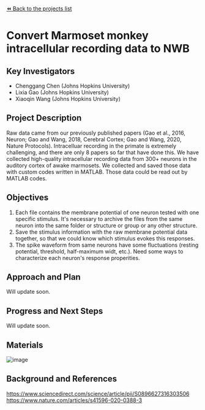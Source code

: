 [:rewind: Back to the projects list](../../README.md#ProjectsList)

<!-- For information on how to write GitHub .md files see https://guides.github.com/features/mastering-markdown/ -->

# Convert Marmoset monkey intracellular recording data to NWB

## Key Investigators

- Chenggang Chen (Johns Hopkins University)
- Lixia Gao (Johns Hopkins University)
- Xiaoqin Wang (Johns Hopkins University)

## Project Description

Raw data came from our previously published papers (Gao et al., 2016, Neuron; Gao and Wang, 2018, Cerebral Cortex; Gao and Wang, 2020, Nature Protocols).
Intracelluar recording in the primate is extremely challenging, and there are only 8 papers so far that have done this.
We have collected high-quality intracellular recording data from 300+ neurons in the auditory cortex of awake marmosets.
We collected and saved those data with custom codes written in MATLAB. Those data could be read out by MATLAB codes.

## Objectives

1. Each file contains the membrane potential of one neuron tested with one specific stimulus. It's necessary to archive the files from the same neuron into the same folder or structure or group or any other structure.  
2. Save the stimulus information with the raw membrane potential data together, so that we could know which stimulus evokes this responses.
3. The spike waveform from same neurons have some fluctuations (resting potential, threshold, half-maximum widt, etc.). Need some ways to characterize each neuron's response properities.

## Approach and Plan

Will update soon.

## Progress and Next Steps

Will update soon.

## Materials

![image](https://user-images.githubusercontent.com/37786589/176331310-e62b7565-cb5a-406f-a84a-0f7b9a28487f.png)

## Background and References

https://www.sciencedirect.com/science/article/pii/S0896627316303506
https://www.nature.com/articles/s41596-020-0388-3
